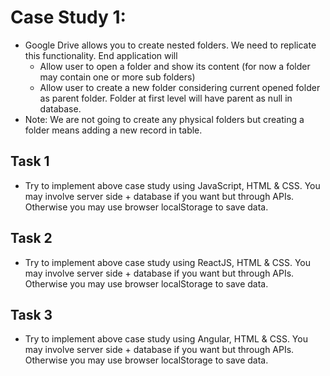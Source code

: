 # Case Study 1:
- Google Drive allows you to create nested folders. We need to replicate this functionality. End application will
  - Allow user to open a folder and show its content (for now a folder may contain one or more sub folders)
  - Allow user to create a new folder considering current opened folder as parent folder. Folder at first level will have parent as null in database.
- Note: We are not going to create any physical folders but creating a folder means adding a new record in table.

## Task 1
- Try to implement above case study using JavaScript, HTML & CSS. You may involve server side + database if you want but through APIs. Otherwise you may use browser localStorage to save data.

## Task 2
- Try to implement above case study using ReactJS, HTML & CSS. You may involve server side + database if you want but through APIs. Otherwise you may use browser localStorage to save data.

## Task 3
- Try to implement above case study using Angular, HTML & CSS. You may involve server side + database if you want but through APIs. Otherwise you may use browser localStorage to save data.
